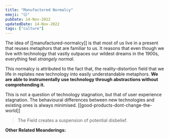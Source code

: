 ```yaml
---
title: "Manufactored Normalcy"
emoji: "😑"
pubDate: 14-Nov-2022
updatedDate: 14-Nov-2022
tags: ["culture"]
---
```


The idea of [[manufactured-normalcy]] is that most of us live in a present that reuses metaphors that are familiar to us. It reasons that even though we live with technology that vastly outpaces our wildest dreams in the 1900s, everything feel _strangely normal_.

This normalcy is attributed to the fact that, the reality-distortion field that we life in replates new technology into easily understandable metaphors. **We are able to instrumentally use technology through abstractions without comprehending it.**

This is not a question of technology stagnation, but that of user experience stagnation. The behavioural differences between new technologies and existing ones is always minimised. [[good-products-dont-change-the-world]]

>The Field creates a suspension of potential disbelief.

**Other Related Meanderings:**